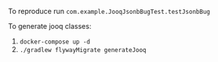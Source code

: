 To reproduce run `com.example.JooqJsonbBugTest.testJsonbBug`

To generate jooq classes:

1. `docker-compose up -d` 
2. `./gradlew flywayMigrate generateJooq`